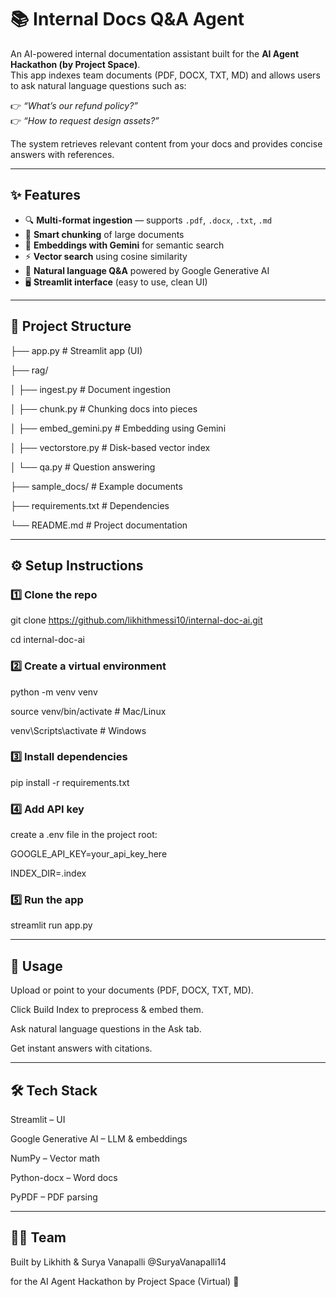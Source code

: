 # 📚 Internal Docs Q&A Agent

An AI-powered internal documentation assistant built for the **AI Agent Hackathon (by Project Space)**.  
This app indexes team documents (PDF, DOCX, TXT, MD) and allows users to ask natural language questions such as:  

👉 *“What’s our refund policy?”*  
👉 *“How to request design assets?”*  

The system retrieves relevant content from your docs and provides concise answers with references.

---

## ✨ Features
- 🔍 **Multi-format ingestion** — supports `.pdf`, `.docx`, `.txt`, `.md`
- 📑 **Smart chunking** of large documents
- 🤖 **Embeddings with Gemini** for semantic search
- ⚡ **Vector search** using cosine similarity
- 💬 **Natural language Q&A** powered by Google Generative AI
- 🖥️ **Streamlit interface** (easy to use, clean UI)

---

## 📂 Project Structure
├── app.py # Streamlit app (UI)

├── rag/

│ ├── ingest.py # Document ingestion

│ ├── chunk.py # Chunking docs into pieces

│ ├── embed_gemini.py # Embedding using Gemini

│ ├── vectorstore.py # Disk-based vector index

│ └── qa.py # Question answering

├── sample_docs/ # Example documents

├── requirements.txt # Dependencies

└── README.md # Project documentation

---

## ⚙️ Setup Instructions

### 1️⃣ Clone the repo

git clone https://github.com/likhithmessi10/internal-doc-ai.git

cd internal-doc-ai

### 2️⃣ Create a virtual environment
python -m venv venv

source venv/bin/activate   # Mac/Linux

venv\Scripts\activate      # Windows


### 3️⃣ Install dependencies
pip install -r requirements.txt

### 4️⃣ Add API key
create a .env file in the project root:

GOOGLE_API_KEY=your_api_key_here

INDEX_DIR=.index


### 5️⃣ Run the app
streamlit run app.py

---

## 🚀 Usage

Upload or point to your documents (PDF, DOCX, TXT, MD).

Click Build Index to preprocess & embed them.

Ask natural language questions in the Ask tab.

Get instant answers with citations.

---

## 🛠️ Tech Stack

Streamlit
 – UI

Google Generative AI
 – LLM & embeddings

NumPy
 – Vector math

Python-docx
 – Word docs

PyPDF
 – PDF parsing

 ---

 ## 👨‍💻 Team

Built by Likhith
 & Surya Vanapalli @SuryaVanapalli14

for the AI Agent Hackathon by Project Space (Virtual) 🎉
